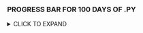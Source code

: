 
### PROGRESS BAR FOR 100 DAYS OF .PY

<details>
  <summary> CLICK TO EXPAND </summary>

| SECTION | PERCENTAGE | 
| :---: | :---:|
|1 | 100% |
|2 | 100% |
|3 | 100% |
|4 | 100% |
|5 | 100% |
|6 | 100% |
|7 | 75% |
|8 | 50% |
|9 | 100% |
|10 | 100% | 
|11 | 70% |
|12 | 100% |
|13 | 100% |



</details>